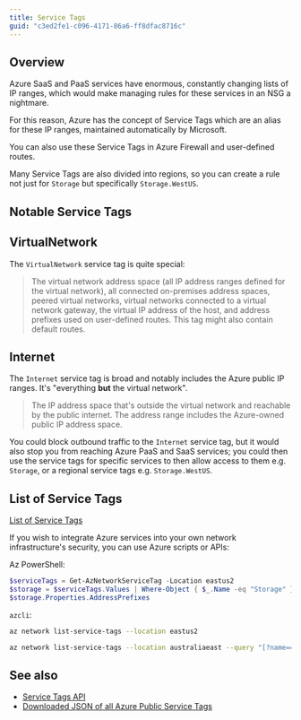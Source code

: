 ```yaml
---
title: Service Tags
guid: "c3ed2fe1-c096-4171-86a6-ff8dfac8716c"
---
```


## Overview

Azure SaaS and PaaS services have enormous, constantly changing  lists of IP ranges, which would make managing rules for these services in an NSG a nightmare.

For this reason, Azure has the concept of Service Tags which are an alias for these IP ranges, maintained automatically by Microsoft.

You can also use these Service Tags in Azure Firewall and user-defined routes.

Many Service Tags are also divided into regions, so you can create a rule not just for `Storage` but specifically `Storage.WestUS`.

## Notable Service Tags

## VirtualNetwork

The `VirtualNetwork` service tag is quite special:

> The virtual network address space (all IP address ranges defined for the virtual network), all connected on-premises address spaces, peered virtual networks,
> virtual networks connected to a virtual network gateway, the virtual IP address of the host, and address prefixes used on user-defined routes. This tag might also contain default routes.

## Internet

The `Internet` service tag is broad and notably includes the Azure public IP ranges. It's "everything **but** the virtual network".

> The IP address space that's outside the virtual network and reachable by the public internet.
> The address range includes the Azure-owned public IP address space.

You could block outbound traffic to the `Internet` service tag, but it would also stop you from reaching Azure PaaS and SaaS services; you could then use the service tags for specific services to then allow access to them e.g. `Storage`, or a regional service tags e.g. `Storage.WestUS`.

## List of Service Tags

[List of Service Tags](https://docs.microsoft.com/azure/virtual-network/service-tags-overview)

If you wish to integrate Azure services into your own network infrastructure's security, you can use Azure scripts or APIs:

Az PowerShell:

```powershell
$serviceTags = Get-AzNetworkServiceTag -Location eastus2
$storage = $serviceTags.Values | Where-Object { $_.Name -eq "Storage" }
$storage.Properties.AddressPrefixes
```

`azcli`:

```bash
az network list-service-tags --location eastus2

az network list-service-tags --location australiaeast --query "[?name=='DataFactory']"
```

## See also

* [Service Tags API](https://docs.microsoft.com/rest/api/virtualnetwork/service-tags/list)
* [Downloaded JSON of all Azure Public Service Tags](https://www.microsoft.com/download/details.aspx?id=56519)

